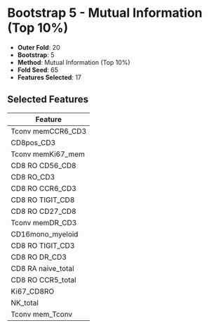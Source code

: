 # Bootstrap 5 - Mutual Information (Top 10%)

- **Outer Fold**: 20
- **Bootstrap**: 5
- **Method**: Mutual Information (Top 10%)
- **Fold Seed**: 65
- **Features Selected**: 17

## Selected Features

| Feature |
|---------|
| Tconv memCCR6_CD3 |
| CD8pos_CD3 |
| Tconv memKi67_mem |
| CD8 RO CD56_CD8 |
| CD8 RO_CD3 |
| CD8 RO CCR6_CD3 |
| CD8 RO TIGIT_CD8 |
| CD8 RO CD27_CD8 |
| Tconv memDR_CD3 |
| CD16mono_myeloid |
| CD8 RO TIGIT_CD3 |
| CD8 RO DR_CD3 |
| CD8 RA naive_total |
| CD8 RO CCR5_total |
| Ki67_CD8RO |
| NK_total |
| Tconv mem_Tconv |
